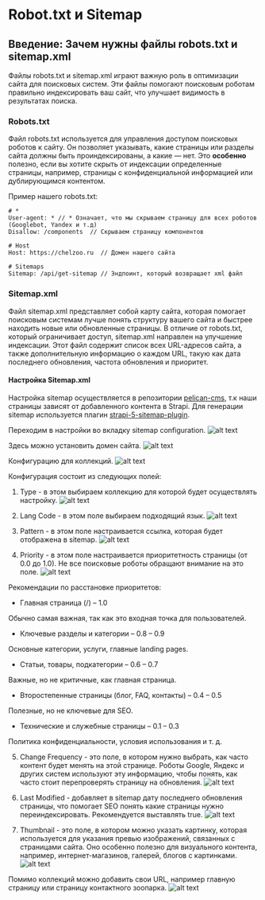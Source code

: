 # Robot.txt и Sitemap

## Введение: Зачем нужны файлы robots.txt и sitemap.xml

Файлы robots.txt и sitemap.xml играют важную роль в оптимизации сайта для поисковых систем. Эти файлы помогают поисковым роботам правильно индексировать ваш сайт, что улучшает видимость в результатах поиска.

### Robots.txt
Файл robots.txt используется для управления доступом поисковых роботов к сайту. Он позволяет указывать, какие страницы или разделы сайта должны быть проиндексированы, а какие — нет. Это **особенно** полезно, если вы хотите скрыть от индексации определенные страницы, например, страницы с конфиденциальной информацией или дублирующимся контентом.

Пример нашего robots.txt:

```
# *
User-agent: * // * Означает, что мы скрываем страницу для всех роботов (Googlebot, Yandex и т.д)
Disallow: /components  // Скрываем страницу компонентов

# Host
Host: https://chelzoo.ru  // Домен нашего сайта

# Sitemaps
Sitemap: /api/get-sitemap // Эндпоинт, который возвращает xml файл
```

### Sitemap.xml
Файл sitemap.xml представляет собой карту сайта, которая помогает поисковым системам лучше понять структуру вашего сайта и быстрее находить новые или обновленные страницы. В отличие от robots.txt, который ограничивает доступ, sitemap.xml направлен на улучшение индексации. Этот файл содержит список всех URL-адресов сайта, а также дополнительную информацию о каждом URL, такую как дата последнего обновления, частота обновления и приоритет.

#### Настройка Sitemap.xml
Настройка sitemap осуществляется в репозитории [pelican-cms](https://github.com/TourmalineCore/pelican-cms), т.к наши страницы зависят от добавленного контента в Strapi. Для генерации sitemap используется плагин [strapi-5-sitemap-plugin](https://market.strapi.io/plugins/strapi-5-sitemap-plugin).

Переходим в настройки во вкладку sitemap configuration.
![alt text](./images/image.png)

Здесь можно установить домен сайта.
![alt text](image-1.png)

Конфигурацию для коллекций.
![alt text](./images/image-2.png)

Конфигурация состоит из следующих полей:

1. Type - в этом выбираем коллекцию для которой будет осуществлять настройку.
![alt text](./images/image-3.png)

2. Lang Code - в этом поле выбираем подходящий язык.
![alt text](./images/image-4.png)

3. Pattern - в этом поле настраивается ссылка, которая будет отображена в sitemap.
![alt text](./images/image-5.png)

4. Priority - в этом поле настраивается приоритетность страницы (от 0.0 до 1.0). Не все поисковые роботы обращают внимание на это поле.
![alt text](./images/image-6.png)

Рекомендации по расстановке приоритетов:
- Главная страница (/) – 1.0

Обычно самая важная, так как это входная точка для пользователей.

- Ключевые разделы и категории – 0.8 – 0.9

Основные категории, услуги, главные landing pages.

- Статьи, товары, подкатегории – 0.6 – 0.7

Важные, но не критичные, как главная страница.

- Второстепенные страницы (блог, FAQ, контакты) – 0.4 – 0.5

Полезные, но не ключевые для SEO.

- Технические и служебные страницы – 0.1 – 0.3

Политика конфиденциальности, условия использования и т. д.

5. Change Frequency - это поле, в котором нужно выбрать, как часто контент будет менять на этой странице. Роботы Google, Яндекс и других систем используют эту информацию, чтобы понять, как часто стоит перепроверять страницу на обновления.
![alt text](./images/image-9.png)

6. Last Modified - добавляет в sitemap дату последнего обновления страницы, что помогает SEO понять какие страницы нужно переиндексировать. Рекомендуется выставлять true.
![alt text](./images/image-7.png)

7. Thumbnail - это поле, в котором можно указать картинку, которая используется для указания превью изображений, связанных с страницами сайта. Оно особенно полезно для визуального контента, например, интернет-магазинов, галерей, блогов с картинками.
![alt text](./images/image-8.png)

Помимо коллекций можно добавить свои URL, например главную страницу или страницу контактного зоопарка.
![alt text](./images/image-10.png)


